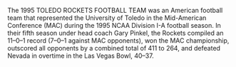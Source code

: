 The 1995 TOLEDO ROCKETS FOOTBALL TEAM was an American football team that represented the University of Toledo in the Mid-American Conference (MAC) during the 1995 NCAA Division I-A football season. In their fifth season under head coach Gary Pinkel, the Rockets compiled an 11–0–1 record (7–0–1 against MAC opponents), won the MAC championship, outscored all opponents by a combined total of 411 to 264, and defeated Nevada in overtime in the Las Vegas Bowl, 40–37.
